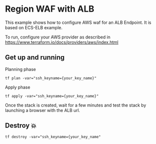 # Region WAF with ALB

This example shows how to configure AWS waf for an ALB Endpoint. It is based on ECS-ELB example. 


To run, configure your AWS provider as described in https://www.terraform.io/docs/providers/aws/index.html

## Get up and running

Planning phase

```
tf plan -var="ssh_keyname={your_key_name}"
```

Apply phase

```
tf apply -var="ssh_keyname={your_key_name}"
```

Once the stack is created, wait for a few minutes and test the stack by launching a browser with the ALB url.

## Destroy :boom:

```
tf destroy -var="ssh_keyname={your_key_name"

```
